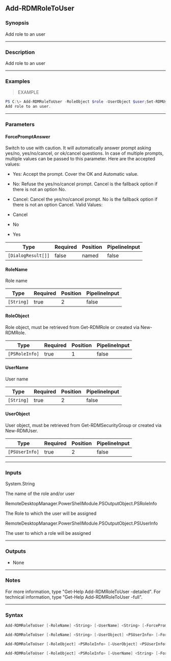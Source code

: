 Add-RDMRoleToUser
-----------------

### Synopsis
Add role to an user

---

### Description

Add role to an user

---

### Examples
> EXAMPLE

```PowerShell
PS C:\> Add-RDMRoleToUser -RoleObject $role -UserObject $user;Set-RDMUser $user
Add role to an user.
```

---

### Parameters
#### **ForcePromptAnswer**
Switch to use with caution. It will automatically answer prompt asking yes/no, yes/no/cancel, or ok/cancel questions. In case of multiple prompts, multiple values can be passed to this parameter. Here are the accepted values:
* Yes: Accept the prompt. Cover the OK and Automatic value.
* No: Refuse the yes/no/cancel prompt. Cancel is the fallback option if there is not an option No.
* Cancel: Cancel the yes/no/cancel prompt. No is the fallback option if there is not an option Cancel.
Valid Values:

* Cancel
* No
* Yes

|Type              |Required|Position|PipelineInput|
|------------------|--------|--------|-------------|
|`[DialogResult[]]`|false   |named   |false        |

#### **RoleName**
Role name

|Type      |Required|Position|PipelineInput|
|----------|--------|--------|-------------|
|`[String]`|true    |2       |false        |

#### **RoleObject**
Role object, must be retrieved from Get-RDMRole or created via New-RDMRole.

|Type          |Required|Position|PipelineInput|
|--------------|--------|--------|-------------|
|`[PSRoleInfo]`|true    |1       |false        |

#### **UserName**
User name

|Type      |Required|Position|PipelineInput|
|----------|--------|--------|-------------|
|`[String]`|true    |2       |false        |

#### **UserObject**
User object, must be retrieved from Get-RDMSecurityGroup or created via New-RDMUser.

|Type          |Required|Position|PipelineInput|
|--------------|--------|--------|-------------|
|`[PSUserInfo]`|true    |2       |false        |

---

### Inputs
System.String

The name of the role and/or user

RemoteDesktopManager.PowerShellModule.PSOutputObject.PSRoleInfo

The Role to which the user will be assigned

RemoteDesktopManager.PowerShellModule.PSOutputObject.PSUserInfo

The user to which a role will be assigned

---

### Outputs
* None

---

### Notes
For more information, type "Get-Help Add-RDMRoleToUser -detailed". For technical information, type "Get-Help Add-RDMRoleToUser -full".

---

### Syntax
```PowerShell
Add-RDMRoleToUser [-RoleName] <String> [-UserName] <String> [-ForcePromptAnswer <Cancel | No | Yes>] [<CommonParameters>]
```
```PowerShell
Add-RDMRoleToUser [-RoleName] <String> [-UserObject] <PSUserInfo> [-ForcePromptAnswer <Cancel | No | Yes>] [<CommonParameters>]
```
```PowerShell
Add-RDMRoleToUser [-RoleObject] <PSRoleInfo> [-UserObject] <PSUserInfo> [-ForcePromptAnswer <Cancel | No | Yes>] [<CommonParameters>]
```
```PowerShell
Add-RDMRoleToUser [-RoleObject] <PSRoleInfo> [-UserName] <String> [-ForcePromptAnswer <Cancel | No | Yes>] [<CommonParameters>]
```
